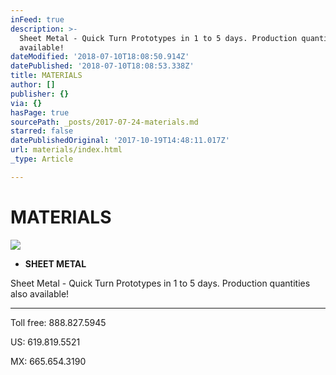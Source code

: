 ```yaml
---
inFeed: true
description: >-
  Sheet Metal - Quick Turn Prototypes in 1 to 5 days. Production quantities also
  available!
dateModified: '2018-07-10T18:08:50.914Z'
datePublished: '2018-07-10T18:08:53.338Z'
title: MATERIALS
author: []
publisher: {}
via: {}
hasPage: true
sourcePath: _posts/2017-07-24-materials.md
starred: false
datePublishedOriginal: '2017-10-19T14:48:11.017Z'
url: materials/index.html
_type: Article

---
```

# MATERIALS
![](https://the-grid-user-content.s3-us-west-2.amazonaws.com/8e11ae30-640b-43ca-8c56-b765b69d4cac.jpg)

* **SHEET METAL**

Sheet Metal - Quick Turn Prototypes in 1 to 5 days. Production quantities also available!

---

Toll free: 888.827.5945

US: 619.819.5521

MX: 665.654.3190